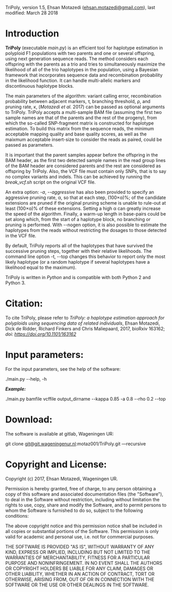 TriPoly, version 1.5, Ehsan Motazedi (ehsan.motazedi@gmail.com), last modified: March 28 2018

Introduction
============

**TriPoly** \(executable *main.py*\) is an efficient tool for haplotype estimation in polyploid F1 populations with two parents and one or several offspring, using next generation sequence reads. The method considers each offspring with the parents as a trio and tries to simultaneously maximize the likelihood of all of the trio haplotypes in the population, using a Bayesian framework that incorporates sequence data and recombination probability in the likelihood function. It can handle multi-allelic markers and discontinuous haplotype blocks.

The main parameters of the algorithm: variant calling error, recombination probability between adjacent markers, &#964;, branching threshold, &#961;, and pruning rate, &#954;, \(*Motazedi et al.* 2017\) can be passed as optional arguments to TriPoly. TriPoly accepts a multi-sample BAM file (assuming the first two sample names are that of the parents and the rest of the progeny), from which the so-called SNP-fragment matrix is constructed for haplotype estimation. To build this matrix from the sequence reads, the minimum acceptable mapping quality and base quality scores, as well as the maixmum acceptable insert-size to consider the reads as paired, could be passed as parameters. 

It is important that the parent samples appear before the offspring in the BAM header, as the first two detected sample names in the read group lines of the BAM header are considered parents and the rest are considered as offspring by TriPoly. Also, the VCF file must contain only SNPs, that is to say no complex variants and indels. This can be achieved by running the *break_vcf.sh* script on the original VCF file.

An extra option: -*a*, --*aggressive* has also been provided to specify an aggressive pruning rate, &#945;, so that at each step, (100&#215;&#945;)%; of the candidate extensions are pruned if the original pruning scheme is unable to rule-out at least (100&#215;&#945;)% of these extensions. Setting a high &#945; can greatly increase the speed of the algorithm. Finally, a warm-up length in base-pairs could be set along which, from the start of a haplotype block, no branching or pruning is performed. With --nogen option, it is also possible to estimate the haplotypes from the reads without restricting the dosages to those detected in the VCF file. 


By default, TriPoly reports all of the haplotypes that have survived the successive pruning steps, together with their relative likelihoods. The command line option -t, --top changes this behavior to report only the most likely haplotype (or a random haplotype if several haplotypes have a likelihood equal to the maximum).

TriPoly is written in *Python* and is compatible with both Python 2 and Python 3.



Citation:
=====================

To cite TriPoly, please refer to *TriPoly: a haplotype estimation approach for polyploids using sequencing data of related individuals*, Ehsan Motazedi, Dick de Ridder, Richard Finkers and Chris Maliepaard, 2017, bioRxiv 163162; *doi: https://doi.org/10.1101/163162*


Input parameters:
=====================

For the input parameters, see the help of the software:

./main.py --help, -h

***Example:***


./main.py bamfile vcffile output_dirname --kappa 0.85 -a 0.8 --rho 0.2 --top


Download:
=====================
The software is available at gitlab, Wageningen UR:

git clone git@git.wageningenur.nl:motaz001/TriPoly.git —recursive

Copyright and License:
=====================
Copyright (c) 2017, Ehsan Motazedi, Wageningen UR.

Permission is hereby granted, free of charge, to any person obtaining a copy of this software and associated documentation files \(the "Software"\), to deal in the Software without restriction, including without limitation the rights to use, copy, share and modify the Software, and to permit persons to whom the Software is furnished to do so, subject to the following conditions:

The above copyright notice and this permission notice shall be included in all copies or substantial portions of the Software. This permission is only valid for academic and personal use, i.e. not for commercial purposes.

THE SOFTWARE IS PROVIDED "AS IS", WITHOUT WARRANTY OF ANY KIND, EXPRESS OR IMPLIED, INCLUDING BUT NOT LIMITED TO THE WARRANTIES OF MERCHANTABILITY, FITNESS FOR A PARTICULAR PURPOSE AND NONINFRINGEMENT. IN NO EVENT SHALL THE AUTHORS OR COPYRIGHT HOLDERS BE LIABLE FOR ANY CLAIM, DAMAGES OR OTHER LIABILITY, WHETHER IN AN ACTION OF CONTRACT, TORT OR OTHERWISE, ARISING FROM, OUT OF OR IN CONNECTION WITH THE SOFTWARE OR THE USE OR OTHER DEALINGS IN THE SOFTWARE.
